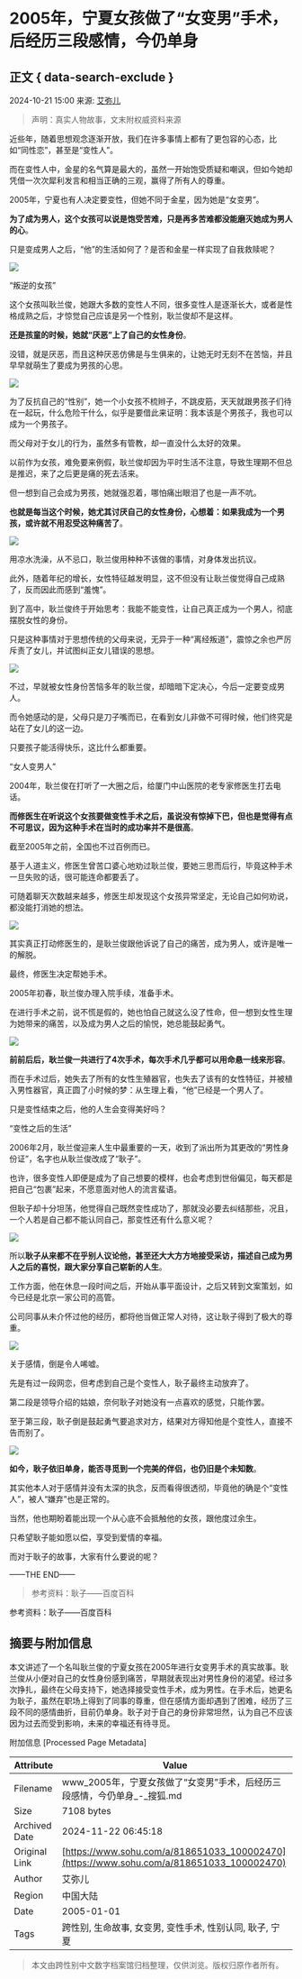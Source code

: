 # 2005年，宁夏女孩做了“女变男”手术，后经历三段感情，今仍单身

## 正文 { data-search-exclude }


2024-10-21 15:00 来源: [艾弥儿](http://www.toutiao.com/item/7428059530199564827)

> 声明：真实人物故事，文末附权威资料来源

近些年，随着思想观念逐渐开放，我们在许多事情上都有了更包容的心态，比如“同性恋”，甚至是“变性人”。

而在变性人中，金星的名气算是最大的，虽然一开始饱受质疑和嘲讽，但如今她却凭借一次次犀利发言和相当正确的三观，赢得了所有人的尊重。

2005年，宁夏也有人决定要变性，但她不同于金星，因为她是“女变男”。

**为了成为男人，这个女孩可以说是饱受苦难，只是再多苦难都没能磨灭她成为男人的心**。

只是变成男人之后，“他”的生活如何了？是否和金星一样实现了自我救赎呢？

![](https://q5.itc.cn/q_70/images03/20241021/4172eb4049d34a8f97ca39ee799e6599.jpeg)

“叛逆的女孩”

这个女孩叫耿兰俊，她跟大多数的变性人不同，很多变性人是逐渐长大，或者是性格成熟之后，才惊觉自己应该是另一个性别，耿兰俊却不是这样。

**还是孩童的时候，她就“厌恶”上了自己的女性身份**。

没错，就是厌恶，而且这种厌恶仿佛是与生俱来的，让她无时无刻不在苦恼，并且早早就萌生了要成为男孩的心思。

![](https://q8.itc.cn/q_70/images03/20241021/05217bb97c054e75aae9df4200cd64f2.jpeg)

为了反抗自己的“性别”，她一个小女孩不梳辫子，不跳皮筋，天天就跟男孩子们待在一起玩，什么危险干什么，似乎是要借此来证明：我本该是个男孩子，我也可以成为一个男孩子。

而父母对于女儿的行为，虽然多有管教，却一直没什么太好的效果。

以前作为女孩，难免要来例假，耿兰俊却因为平时生活不注意，导致生理期不但总是推迟，来了之后更是痛的死去活来。

但一想到自己会成为男孩，她就强忍着，哪怕痛出眼泪了也是一声不吭。

**也就是每当这个时候，她尤其讨厌自己的女性身份，心想着：如果我成为一个男孩，或许就不用忍受这种痛苦了**。

![](https://q1.itc.cn/q_70/images03/20241021/1c10be03c654425bbbacb6d2ad9867e3.jpeg)

用凉水洗澡，从不忌口，耿兰俊用种种不该做的事情，对身体发出抗议。

此外，随着年纪的增长，女性特征越发明显，这不但没有让耿兰俊觉得自己成熟了，反而因此而感到“羞愧”。

到了高中，耿兰俊终于开始思考：我能不能变性，让自己真正成为一个男人，彻底摆脱女性的身份。

只是这种事情对于思想传统的父母来说，无异于一种“离经叛道”，震惊之余也严厉斥责了女儿，并试图纠正女儿错误的思想。

![](https://q3.itc.cn/q_70/images03/20241021/cf89fedb449d4ee5926ba2c8beebc119.jpeg)

不过，早就被女性身份苦恼多年的耿兰俊，却暗暗下定决心，今后一定要变成男人。

而令她感动的是，父母只是刀子嘴而已，在看到女儿非做不可得时候，他们终究是站在了女儿的这一边。

只要孩子能活得快乐，这比什么都重要。

“女人变男人”

2004年，耿兰俊在打听了一大圈之后，给厦门中山医院的老专家修医生打去电话。

**而修医生在听说这个女孩要做变性手术之后，虽说没有惊掉下巴，但也是觉得有点不可思议，因为这种手术在当时的成功率并不是很高**。

截至2005年之前，全国也不过百例而已。

基于人道主义，修医生曾苦口婆心地劝过耿兰俊，要她三思而后行，毕竟这种手术一旦失败的话，很可能连命都要丢了。

可随着聊天次数越来越多，修医生却发现这个女孩异常坚定，无论自己如何劝说，都没能打消她的想法。

![](https://q6.itc.cn/q_70/images03/20241021/22fe837058624184a7bf58517d554b8f.jpeg)

其实真正打动修医生的，是耿兰俊跟他诉说了自己的痛苦，成为男人，或许是唯一的解脱。

最终，修医生决定帮她手术。

2005年初春，耿兰俊办理入院手续，准备手术。

在进行手术之前，说不慌是假的，她也怕自己就这么没了性命，但一想到女性生理为她带来的痛苦，以及成为男人之后的愉悦，她总能鼓起勇气。

![](https://q6.itc.cn/q_70/images03/20241021/3c10a93ecfb5410f8867046eba7360e4.jpeg)

**前前后后，耿兰俊一共进行了4次手术，每次手术几乎都可以用命悬一线来形容**。

而在手术过后，她失去了所有的女性生殖器官，也失去了该有的女性特征，并被植入男性器官，真正圆了小时候的梦：从生理上看，“他”已经是一个男人了。

只是变性结束之后，他的人生会变得美好吗？

“变性之后的生活”

2006年2月，耿兰俊迎来人生中最重要的一天，收到了派出所为其更改的“男性身份证”，名字也从耿兰俊改成了“耿子”。

也许，很多变性人即便是成为了自己想要的模样，也会考虑到世俗偏见，每天都是把自己“包裹”起来，不愿意面对他人的流言蜚语。

但耿子却十分坦荡，他觉得自己既然变性成功了，那就没必要去纠结那些，况且，一个人若是自己都不能认同自己，那变性还有什么意义呢？

![](https://q9.itc.cn/q_70/images03/20241021/5c81ccd1284e4e08833a83679c7a064c.jpeg)

所以**耿子从来都不在乎别人议论他，甚至还大大方方地接受采访，描述自己成为男人之后的喜悦，跟大家分享自己崭新的人生**。

工作方面，他在休息一段时间之后，开始从事平面设计，之后又转到文案策划，如今已经是北京一家公司的高管。

公司同事从未介怀过他的经历，都将他当做正常人对待，这让耿子得到了极大的尊重。

![](https://q1.itc.cn/q_70/images03/20241021/21ac2b76f9224ce295468c8aa56ad112.jpeg)

关于感情，倒是令人唏嘘。

先是有过一段网恋，但考虑到自己是个变性人，耿子最终主动放弃了。

第二段是领导介绍的姑娘，奈何耿子对她没有一点喜欢的感觉，只能作罢。

至于第三段，耿子倒是鼓起勇气要追求对方，结果对方得知他是个变性人，直接不告而别了。

![](https://q0.itc.cn/q_70/images03/20241021/58859eef354c453f93d4f9943f9aa72a.jpeg)

**如今，耿子依旧单身，能否寻觅到一个完美的伴侣，也仍旧是个未知数**。

其实他本人对于感情并没有太深的执念，反而看得很透彻，毕竟他的确是个“变性人”，被人“嫌弃”也是正常的。

当然，他也期盼着能出现一个从心底不会抵触他的女孩，跟他度过余生。

只希望耿子能如愿以偿，享受到爱情的幸福。

而对于耿子的故事，大家有什么要说的呢？

——THE END——

> 参考资料：耿子——百度百科

参考资料：耿子——百度百科

## 摘要与附加信息

<!-- tcd_abstract -->
本文讲述了一个名叫耿兰俊的宁夏女孩在2005年进行女变男手术的真实故事。耿兰俊从小便对自己的女性身份感到痛苦，早期就表现出对男性身份的渴望。经过多次挣扎，最终在父母支持下，她选择接受变性手术，成为男性。在手术后，她更名为耿子，虽然在职场上得到了同事的尊重，但在感情方面却遇到了困难，经历了三段不同的感情曲折，目前仍单身。耿子对于自己的身份非常坦然，认为自己不应该因为过去而受到影响，未来的幸福还有待寻觅。
<!-- tcd_abstract_end -->

附加信息 [Processed Page Metadata]

| Attribute       | Value                                  |
|-----------------|----------------------------------------|
| Filename        | www_2005年，宁夏女孩做了“女变男”手术，后经历三段感情，今仍单身_-_搜狐.md                             |
| Size            | 7108 bytes                           |
| Archived Date   | 2024-11-22 06:45:18                             |
| Original Link   | [https://www.sohu.com/a/818651033_100002470](https://www.sohu.com/a/818651033_100002470)                       |
| Author          | 艾弥儿                               |
| Region          | 中国大陆                               |
| Date            | 2005-01-01                                 |
| Tags            | 跨性别, 生命故事, 女变男, 变性手术, 性别认同, 耿子, 宁夏                                 |
>
> 本文由跨性别中文数字档案馆归档整理，仅供浏览。版权归原作者所有。
>